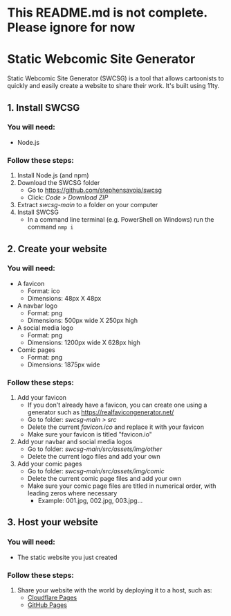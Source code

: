 # This README.md is not complete. Please ignore for now

# Static Webcomic Site Generator

Static Webcomic Site Generator (SWCSG) is a tool that allows cartoonists to quickly and easily create a website to share their work. It's built using 11ty.

## 1. Install SWCSG

### You will need:

- Node.js

### Follow these steps:

1. Install Node.js (and npm)
2. Download the SWCSG folder
   - Go to https://github.com/stephensavoia/swcsg
   - Click: _Code > Download ZIP_
3. Extract _swcsg-main_ to a folder on your computer
4. Install SWCSG
   - In a command line terminal (e.g. PowerShell on Windows) run the command `nmp i`

## 2. Create your website

### You will need:

- A favicon
  - Format: ico
  - Dimensions: 48px X 48px
- A navbar logo
  - Format: png
  - Dimensions: 500px wide X 250px high
- A social media logo
  - Format: png
  - Dimensions: 1200px wide X 628px high
- Comic pages
  - Format: png
  - Dimensions: 1875px wide

### Follow these steps:

1. Add your favicon
   - If you don't already have a favicon, you can create one using a generator such as https://realfavicongenerator.net/
   - Go to folder: _swcsg-main > src_
   - Delete the current _favicon.ico_ and replace it with your favicon
   - Make sure your favicon is titled "favicon.io"
2. Add your navbar and social media logos
   - Go to folder: _swcsg-main/src/assets/img/other_
   - Delete the current logo files and add your own
3. Add your comic pages
   - Go to folder: _swcsg-main/src/assets/img/comic_
   - Delete the current comic page files and add your own
   - Make sure your comic page files are titled in numerical order, with leading zeros where necessary
     - Example: 001.jpg, 002.jpg, 003.jpg...

## 3. Host your website

### You will need:

- The static website you just created

### Follow these steps:

1. Share your website with the world by deploying it to a host, such as:
   - [Cloudflare Pages](https://pages.cloudflare.com/)
   - [GitHub Pages](https://pages.github.com/)
